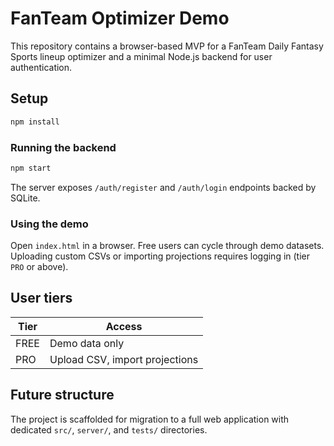 # FanTeam Optimizer Demo

This repository contains a browser-based MVP for a FanTeam Daily Fantasy Sports lineup optimizer and a minimal Node.js backend for user authentication.

## Setup

```bash
npm install
```

### Running the backend

```bash
npm start
```

The server exposes `/auth/register` and `/auth/login` endpoints backed by SQLite.

### Using the demo

Open `index.html` in a browser. Free users can cycle through demo datasets. Uploading custom CSVs or importing projections requires logging in (tier `PRO` or above).

## User tiers

| Tier | Access |
|------|--------|
| FREE | Demo data only |
| PRO  | Upload CSV, import projections |

## Future structure

The project is scaffolded for migration to a full web application with dedicated `src/`, `server/`, and `tests/` directories.
